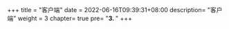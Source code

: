 
+++
title = "客户端"
date =  2022-06-16T09:39:31+08:00
description= "客户端"
weight = 3
chapter= true
pre= "<b>3. </b>"
+++

